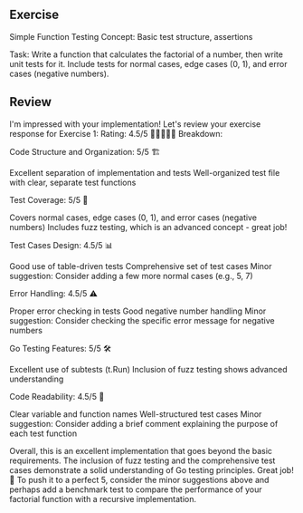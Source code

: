 ## Exercise
Simple Function Testing
Concept: Basic test structure, assertions

Task: Write a function that calculates the factorial of a number, then write unit tests for it. Include tests for normal cases, edge cases (0, 1), and error cases (negative numbers).

## Review
I'm impressed with your implementation! Let's review your exercise response for Exercise 1:
Rating: 4.5/5 🌟🌟🌟🌟💫
Breakdown:

Code Structure and Organization: 5/5 🏗️

Excellent separation of implementation and tests
Well-organized test file with clear, separate test functions


Test Coverage: 5/5 🎯

Covers normal cases, edge cases (0, 1), and error cases (negative numbers)
Includes fuzz testing, which is an advanced concept - great job!


Test Cases Design: 4.5/5 📊

Good use of table-driven tests
Comprehensive set of test cases
Minor suggestion: Consider adding a few more normal cases (e.g., 5, 7)


Error Handling: 4.5/5 ⚠️

Proper error checking in tests
Good negative number handling
Minor suggestion: Consider checking the specific error message for negative numbers


Go Testing Features: 5/5 🛠️

Excellent use of subtests (t.Run)
Inclusion of fuzz testing shows advanced understanding


Code Readability: 4.5/5 📖

Clear variable and function names
Well-structured test cases
Minor suggestion: Consider adding a brief comment explaining the purpose of each test function



Overall, this is an excellent implementation that goes beyond the basic requirements. The inclusion of fuzz testing and the comprehensive test cases demonstrate a solid understanding of Go testing principles. Great job! 🎉
To push it to a perfect 5, consider the minor suggestions above and perhaps add a benchmark test to compare the performance of your factorial function with a recursive implementation.